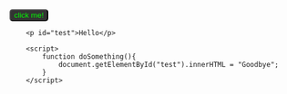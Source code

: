 <!DOCTYPE html>

<html>
<head>
    <title>My first website</title>
</head>
<body>
        <a href="https://www.google.com">
            <button onclick="doSomething()" style="background-color:#333333;color:#00FF00;border-radius:5px">click me!</button>
        </a>
        
        <p id="test">Hello</p>

        <script>
            function doSomething(){
                document.getElementById("test").innerHTML = "Goodbye";
            }
        </script>
</body>
</html>
